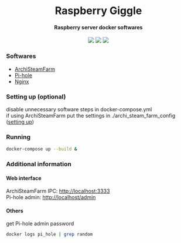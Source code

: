 <h1 align="center">
    Raspberry Giggle
</h1>
<h4 align="center">
    Raspberry server docker softwares
</h3>
<p align="center">
    <img src="https://img.shields.io/github/last-commit/wesleyadriann/raspberry_giggle" />
    <img src="https://img.shields.io/github/license/wesleyadriann/raspberry_giggle" />
    <img src="https://img.shields.io/github/repo-size/wesleyadriann/raspberry_giggle" />
</p>



### Softwares

- [ArchiSteamFarm](https://github.com/JustArchiNET/ArchiSteamFarm)
- [Pi-hole](https://pi-hole.net)
- [Nginx](https://www.nginx.com) 


### Setting up (optional)

disable unnecessary software steps in docker-compose.yml  
if using ArchiSteamFarm put the settings in ./archi_steam_farm_config ([setting up](https://github.com/JustArchiNET/ArchiSteamFarm/wiki/Setting-up))

### Running
```sh
docker-compose up --build &
```

### Additional information

#### Web interface

ArchiSteamFarm IPC: [http://localhost:3333](http://localhost:3333)  
Pi-hole admin: [http://localhost/admin](http://localhost/admin)  

#### Others

get Pi-hole admin password
```sh
docker logs pi_hole | grep random
```
